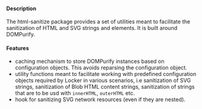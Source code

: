 #### Description

The html-sanitize package provides a set of utilities meant to facilitate the sanitization of HTML and SVG strings and elements. It is built around DOMPurify.

#### Features
- caching mechanism to store DOMPurify instances based on configuration objects. This avoids reparsing the configuration object.
- utility functions meant to facilitate working with predefined configuration objects required by Locker in various scenarios, i.e sanitization of SVG strings, sanitization of Blob HTML content strings, sanitization of strings that are to be usd with `innerHTML`, `outerHTML` etc.
- hook for sanitizing SVG network resources (even if they are nested).